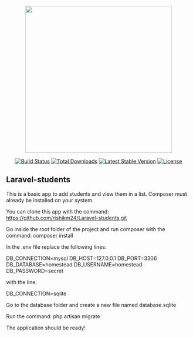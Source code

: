 <p align="center"><a href="https://laravel.com" target="_blank"><img src="https://raw.githubusercontent.com/laravel/art/master/logo-lockup/5%20SVG/2%20CMYK/1%20Full%20Color/laravel-logolockup-cmyk-red.svg" width="400"></a></p>

<p align="center">
<a href="https://travis-ci.org/laravel/framework"><img src="https://travis-ci.org/laravel/framework.svg" alt="Build Status"></a>
<a href="https://packagist.org/packages/laravel/framework"><img src="https://img.shields.io/packagist/dt/laravel/framework" alt="Total Downloads"></a>
<a href="https://packagist.org/packages/laravel/framework"><img src="https://img.shields.io/packagist/v/laravel/framework" alt="Latest Stable Version"></a>
<a href="https://packagist.org/packages/laravel/framework"><img src="https://img.shields.io/packagist/l/laravel/framework" alt="License"></a>
</p>

## Laravel-students

This is a basic app to add students and view them in a list. Composer must already be installed on your system. 

You can clone this app with the command: https://github.com/rishikm24/Laravel-students.git

Go inside the root folder of the project and run composer with the command: composer install

In the .env file replace the following lines:

DB_CONNECTION=mysql
DB_HOST=127.0.0.1
DB_PORT=3306
DB_DATABASE=homestead
DB_USERNAME=homestead
DB_PASSWORD=secret

with the line:

DB_CONNECTION=sqlite

Go to the database folder and create a new file named database.sqlite

Run the command: php artisan migrate

The application should be ready!

